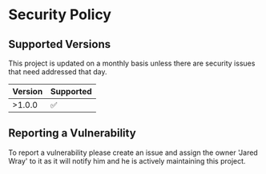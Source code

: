 # Security Policy

## Supported Versions

This project is updated on a monthly basis unless there are security issues that need addressed that day. 

| Version | Supported          |
| ------- | ------------------ |
| >1.0.0 | :white_check_mark: |


## Reporting a Vulnerability

To report a vulnerability please create an issue and assign the owner 'Jared Wray' to it as it will notify him and he is actively maintaining this project.
